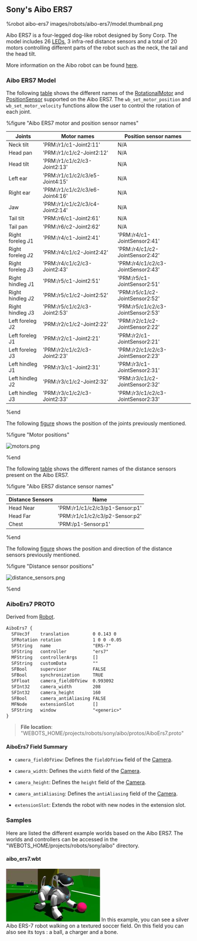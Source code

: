 ## Sony's Aibo ERS7

%robot aibo-ers7 images/robots/aibo-ers7/model.thumbnail.png

Aibo ERS7 is a four-legged dog-like robot designed by Sony Corp.
The model includes 26 [LEDs](../reference/led.md), 3 infra-red distance sensors and a total of 20 motors controlling different parts of the robot such as the neck, the tail and the head tilt.

More information on the Aibo robot can be found [here](https://en.wikipedia.org/wiki/AIBO).

### Aibo ERS7 Model

The following [table](#aibo-ers7-motor-and-position-sensor-names) shows the different names of the [RotationalMotor](../reference/rotationalmotor.md) and [PositionSensor](../reference/positionsensor.md) supported on the Aibo ERS7.
The `wb_set_motor_position` and `wb_set_motor_velocity` functions allow the user to control the rotation of each joint.


%figure "Aibo ERS7 motor and position sensor names"

| Joints           | Motor names                     | Position sensor names              |
| ---------------- | ------------------------------- | ---------------------------------- |
| Neck tilt        | 'PRM:/r1/c1-Joint2:11'          | N/A                                |
| Head pan         | 'PRM:/r1/c1/c2-Joint2:12'       | N/A                                |
| Head tilt        | 'PRM:/r1/c1/c2/c3-Joint2:13'    | N/A                                |
| Left ear         | 'PRM:/r1/c1/c2/c3/e5-Joint4:15' | N/A                                |
| Right ear        | 'PRM:/r1/c1/c2/c3/e6-Joint4:16' | N/A                                |
| Jaw              | 'PRM:/r1/c1/c2/c3/c4-Joint2:14' | N/A                                |
| Tail tilt        | 'PRM:/r6/c1-Joint2:61'          | N/A                                |
| Tail pan         | 'PRM:/r6/c2-Joint2:62'          | N/A                                |
| Right foreleg J1 | 'PRM:/r4/c1-Joint2:41'          | 'PRM:/r4/c1-JointSensor2:41'       |
| Right foreleg J2 | 'PRM:/r4/c1/c2-Joint2:42'       | 'PRM:/r4/c1/c2-JointSensor2:42'    |
| Right foreleg J3 | 'PRM:/r4/c1/c2/c3-Joint2:43'    | 'PRM:/r4/c1/c2/c3-JointSensor2:43' |
| Right hindleg J1 | 'PRM:/r5/c1-Joint2:51'          | 'PRM:/r5/c1-JointSensor2:51'       |
| Right hindleg J2 | 'PRM:/r5/c1/c2-Joint2:52'       | 'PRM:/r5/c1/c2-JointSensor2:52'    |
| Right hindleg J3 | 'PRM:/r5/c1/c2/c3-Joint2:53'    | 'PRM:/r5/c1/c2/c3-JointSensor2:53' |
| Left foreleg J2  | 'PRM:/r2/c1/c2-Joint2:22'       | 'PRM:/r2/c1/c2-JointSensor2:22'    |
| Left foreleg J1  | 'PRM:/r2/c1-Joint2:21'          | 'PRM:/r2/c1-JointSensor2:21'       |
| Left foreleg J3  | 'PRM:/r2/c1/c2/c3-Joint2:23'    | 'PRM:/r2/c1/c2/c3-JointSensor2:23' |
| Left hindleg J1  | 'PRM:/r3/c1-Joint2:31'          | 'PRM:/r3/c1-JointSensor2:31'       |
| Left hindleg J2  | 'PRM:/r3/c1/c2-Joint2:32'       | 'PRM:/r3/c1/c2-JointSensor2:32'    |
| Left hindleg J3  | 'PRM:/r3/c1/c2/c3-Joint2:33'    | 'PRM:/r3/c1/c2/c3-JointSensor2:33' |

%end

The following [figure](#motor-positions) shows the position of the joints previously mentioned.

%figure "Motor positions"

![motors.png](images/robots/aibo-ers7/motors.png)

%end

The following [table](#aibo-ers7-distance-sensor-names) shows the different names of the distance sensors present on the Aibo ERS7.

%figure "Aibo ERS7 distance sensor names"

| Distance Sensors | Name                             |
| ---------------- | -------------------------------- |
| Head Near        | 'PRM:/r1/c1/c2/c3/p1-Sensor:p1'  |
| Head Far         | 'PRM:/r1/c1/c2/c3/p2-Sensor:p2'  |
| Chest            | 'PRM:/p1-Sensor:p1'              |

%end

The following [figure](#distance-sensor-positions) shows the position and direction of the distance sensors previously mentioned.

%figure "Distance sensor positions"

![distance_sensors.png](images/robots/aibo-ers7/distance_sensors.png)

%end

### AiboErs7 PROTO

Derived from [Robot](../reference/robot.md).

```
AiboErs7 {
  SFVec3f    translation         0 0.143 0
  SFRotation rotation            1 0 0 -0.05
  SFString   name                "ERS-7"
  SFString   controller          "ers7"
  MFString   controllerArgs      []
  SFString   customData          ""
  SFBool     supervisor          FALSE
  SFBool     synchronization     TRUE
  SFFloat    camera_fieldOfView  0.993092
  SFInt32    camera_width        208
  SFInt32    camera_height       160
  SFBool     camera_antiAliasing FALSE
  MFNode     extensionSlot       []
  SFString   window              "<generic>"
}
```

> **File location**: "WEBOTS\_HOME/projects/robots/sony/aibo/protos/AiboErs7.proto"

#### AiboErs7 Field Summary

- `camera_fieldOfView`:  Defines the `fieldOfView` field of the [Camera](../reference/camera.md).

- `camera_width`: Defines the `width` field of the [Camera](../reference/camera.md).

- `camera_height`: Defines the `height` field of the [Camera](../reference/camera.md).

- `camera_antiAliasing`: Defines the `antiAliasing` field of the [Camera](../reference/camera.md).

- `extensionSlot`: Extends the robot with new nodes in the extension slot.

### Samples

Here are listed the different example worlds based on the Aibo ERS7.
The worlds and controllers can be accessed in the "WEBOTS\_HOME/projects/robots/sony/aibo" directory.

#### aibo\_ers7.wbt

![aibo_ers7.wbt.png](images/robots/aibo-ers7/aibo_ers7.wbt.thumbnail.jpg) In this example, you can see a silver Aibo ERS-7 robot walking on a textured soccer field.
On this field you can also see its toys : a ball, a charger and a bone.
